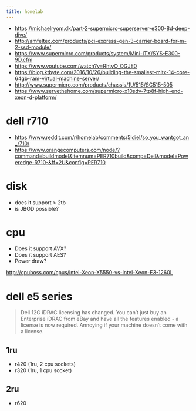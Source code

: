 ```yaml
---
title: homelab
---
```


- https://michaelryom.dk/part-2-supermicro-superserver-e300-8d-deep-dive/
- http://amfeltec.com/products/pci-express-gen-3-carrier-board-for-m-2-ssd-module/
- https://www.supermicro.com/products/system/Mini-ITX/SYS-E300-9D.cfm
- https://www.youtube.com/watch?v=RhtyO_OGJE0
- https://blog.ktbyte.com/2016/10/26/building-the-smallest-mitx-14-core-64gb-ram-virtual-machine-server/
- http://www.supermicro.com/products/chassis/1U/515/SC515-505
- https://www.servethehome.com/supermicro-x10sdv-7tp8f-high-end-xeon-d-platform/

# dell r710
- https://www.reddit.com/r/homelab/comments/5ldiel/so_you_wantgot_an_r710/
- https://www.orangecomputers.com/node/?command=buildmodel&itemnum=PER710build&comp=Dell&model=Poweredge-R710-&ff=2U&config=PER710

# disk
- does it support > 2tb
- is JBOD possible?

# cpu
- Does it support AVX?
- Does it support AES?
- Power draw?


http://cpuboss.com/cpus/Intel-Xeon-X5550-vs-Intel-Xeon-E3-1260L


# dell e5 series
> Dell 12G iDRAC licensing has changed. You can’t just buy an Enterprise iDRAC from eBay and have all the features enabled - a license is now required. Annoying if your machine doesn’t come with a license.

## 1ru
- r420 (1ru, 2 cpu sockets)
- r320 (1ru, 1 cpu socket)  

## 2ru
- r620

